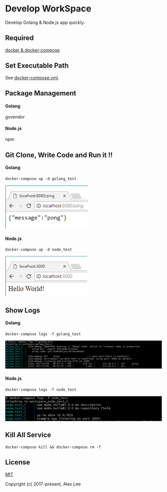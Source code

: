 # Develop WorkSpace
Develop Golang & Node.js app quickly.

## Required
[docker & docker-compose](https://store.docker.com/search?type=edition&offering=community)

## Set Executable Path
See [docker-compose.yml](docker-compose.yml).

## Package Management
#### Golang
govendor

#### Node.js
npm

## Git Clone, Write Code and Run it !!
#### Golang
```
docker-compose up -d golang_test
```
![golang demo image](img/golang_demo.PNG)

#### Node.js
```
docker-compose up -d node_test
```
![nodejs demo image](img/nodejs_demo.PNG)

## Show Logs
#### Golang
```
docker-compose logs -f golang_test
```
![golang logs image](img/golang_logs.PNG)

#### Node.js
```
docker-compose logs -f node_test
```
![nodejs logs image](img/nodejs_logs.PNG)

## Kill All Service
```
docker-compose kill && docker-compose rm -f
```

## License

[MIT](http://opensource.org/licenses/MIT)

Copyright (c) 2017-present, Alex Lee